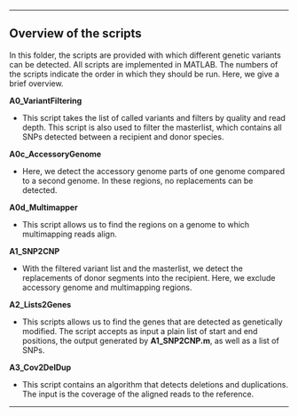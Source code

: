 
---------------------------------------------------
## Overview of the scripts 
In this folder, the scripts are provided with which different genetic variants can be detected. All scripts are implemented in MATLAB. The numbers of the scripts indicate the order in which they should be run. Here, we give a brief overview.

**A0_VariantFiltering**
- This script takes the list of called variants and filters by quality and read depth. This script is also used to filter the masterlist, which contains all SNPs detected between a recipient and donor species.

**A0c_AccessoryGenome**
- Here, we detect the accessory genome parts of one genome compared to a second genome. In these regions, no replacements can be detected. 

**A0d_Multimapper**
- This script allows us to find the regions on a genome to which multimapping reads align.

**A1_SNP2CNP** 
- With the filtered variant list and the masterlist, we detect the replacements of donor segments into the recipient. Here, we exclude accessory genome and multimapping regions.

**A2_Lists2Genes** 
- This scripts allows us to find the genes that are detected as genetically modified. The script accepts as input a plain list of start and end positions, the output generated by **A1_SNP2CNP.m**, as well as a list of SNPs. 
 
**A3_Cov2DelDup** 
- This script contains an algorithm that detects deletions and duplications. The input is the coverage of the aligned reads to the reference.

---------------------------------------------------
